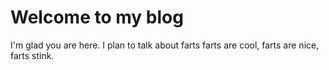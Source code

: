 # Welcome to my blog

I'm glad you are here. I plan to talk about farts
farts are cool, farts are nice, farts stink.
